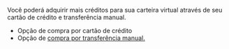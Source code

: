 Você poderá adquirir mais créditos para sua carteira virtual através de seu cartão de crédito e transferência manual. 

- Opção de compra por cartão de crédito
- Opção de [compra por transferência manual.](/ABT-%2D-app-Android/4.-Como-adquirir-créditos-?/4.2.-Realizando-uma-compra-por-transferência-manual)


